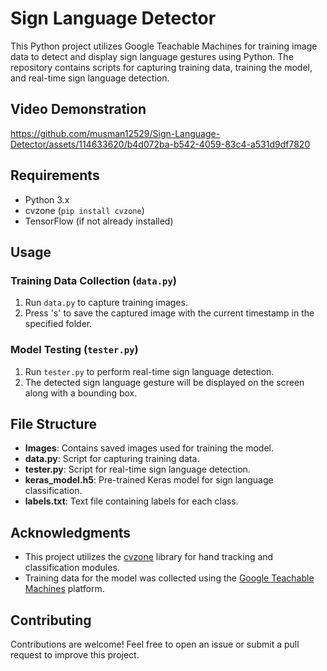 # Sign Language Detector

This Python project utilizes Google Teachable Machines for training image data to detect and display sign language gestures using Python. The repository contains scripts for capturing training data, training the model, and real-time sign language detection.

## Video Demonstration



https://github.com/musman12529/Sign-Language-Detector/assets/114633620/b4d072ba-b542-4059-83c4-a531d9df7820



## Requirements

- Python 3.x
- cvzone (`pip install cvzone`)
- TensorFlow (if not already installed)

## Usage

### Training Data Collection (`data.py`)

1. Run `data.py` to capture training images.
2. Press 's' to save the captured image with the current timestamp in the specified folder.

### Model Testing (`tester.py`)

1. Run `tester.py` to perform real-time sign language detection.
2. The detected sign language gesture will be displayed on the screen along with a bounding box.

## File Structure

- **Images**: Contains saved images used for training the model.
- **data.py**: Script for capturing training data.
- **tester.py**: Script for real-time sign language detection.
- **keras_model.h5**: Pre-trained Keras model for sign language classification.
- **labels.txt**: Text file containing labels for each class.

## Acknowledgments

- This project utilizes the [cvzone](https://github.com/cvzone/cvzone) library for hand tracking and classification modules.
- Training data for the model was collected using the [Google Teachable Machines](https://teachablemachine.withgoogle.com/) platform.

## Contributing

Contributions are welcome! Feel free to open an issue or submit a pull request to improve this project.



